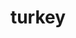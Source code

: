 ---
layout: animals&nature
title: turkey
emoji: turkey
permalink: 🦃.html
image: assets/img/3moji/turkey.png
---